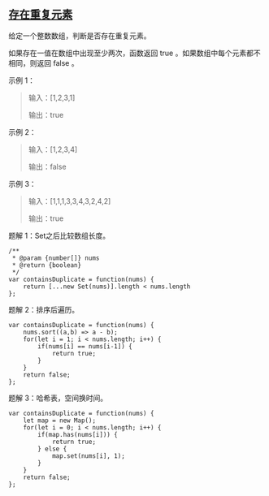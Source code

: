## [存在重复元素](https://leetcode-cn.com/problems/contains-duplicate/)
给定一个整数数组，判断是否存在重复元素。

如果存在一值在数组中出现至少两次，函数返回 true 。如果数组中每个元素都不相同，则返回 false 。

示例 1：

>  输入：[1,2,3,1]
> 
>  输出：true

示例 2：

>  输入：[1,2,3,4]
> 
>  输出：false

示例 3：

>  输入：[1,1,1,3,3,4,3,2,4,2]
> 
>  输出：true

题解 1：Set之后比较数组长度。
```
/**
 * @param {number[]} nums
 * @return {boolean}
 */
var containsDuplicate = function(nums) {
    return [...new Set(nums)].length < nums.length
};
```

题解 2：排序后遍历。
```
var containsDuplicate = function(nums) {
    nums.sort((a,b) => a - b);
    for(let i = 1; i < nums.length; i++) {
        if(nums[i] == nums[i-1]) {
            return true;
        }
    }
    return false;
};
```

题解 3：哈希表，空间换时间。
```
var containsDuplicate = function(nums) {
    let map = new Map();
    for(let i = 0; i < nums.length; i++) {
        if(map.has(nums[i])) {
            return true;
        } else {
            map.set(nums[i], 1);
        }
    }
    return false;
}; 
```